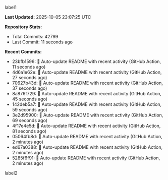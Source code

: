 
label1 
<!-- ACTIVITY_START -->
**Last Updated:** 2025-10-05 23:07:25 UTC

**Repository Stats:**
- Total Commits: 42799
- Last Commit: 11 seconds ago

**Recent Commits:**
- 23bfb1596: 🤖 Auto-update README with recent activity (GitHub Action, 11 seconds ago)
- 4d6a1e62e: 🤖 Auto-update README with recent activity (GitHub Action, 27 seconds ago)
- 70627b43d: 🤖 Auto-update README with recent activity (GitHub Action, 37 seconds ago)
- 8a876f729: 🤖 Auto-update README with recent activity (GitHub Action, 45 seconds ago)
- 142deb5a7: 🤖 Auto-update README with recent activity (GitHub Action, 59 seconds ago)
- 3e2d95900: 🤖 Auto-update README with recent activity (GitHub Action, 69 seconds ago)
- 4f17e4e5d: 🤖 Auto-update README with recent activity (GitHub Action, 81 seconds ago)
- 05064fb8d: 🤖 Auto-update README with recent activity (GitHub Action, 2 minutes ago)
- ed67a0388: 🤖 Auto-update README with recent activity (GitHub Action, 2 minutes ago)
- 5285f6f91: 🤖 Auto-update README with recent activity (GitHub Action, 2 minutes ago)
<!-- ACTIVITY_END -->

label2
